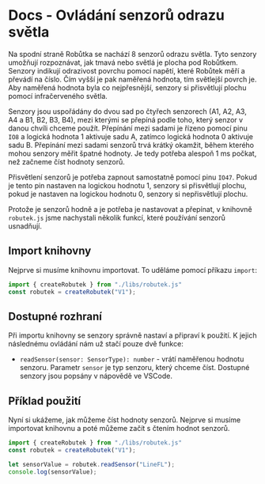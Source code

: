 # Docs - Ovládání senzorů odrazu světla

Na spodní straně Robůtka se nachází 8 senzorů odrazu světla. Tyto senzory umožňují rozpoznávat, jak tmavá nebo světlá je plocha pod Robůtkem. Senzory indikují odrazivost povrchu pomocí napětí, které Robůtek měří a převádí na číslo. Čím vyšší je pak naměřená hodnota, tím světlejší povrch je. Aby naměřená hodnota byla co nejpřesnější, senzory si přisvětlují plochu pomocí infračerveného světla.

Senzory jsou uspořádány do dvou sad po čtyřech senzorech (A1, A2, A3, A4 a B1, B2, B3, B4), mezi kterými se přepíná podle toho, který senzor v danou chvíli chceme použít. Přepínání mezi sadami je řízeno pomocí pinu `IO8` a logická hodnota 1 aktivuje sadu A, zatímco logická hodnota 0 aktivuje sadu B. Přepínání mezi sadami senzorů trvá krátký okamžit, během kterého mohou senzory měřit špatné hodnoty. Je tedy potřeba alespoň 1 ms počkat, než začneme číst hodnoty senzorů.

Přisvětlení senzorů je potřeba zapnout samostatně pomocí pinu `IO47`. Pokud je tento pin nastaven na logickou hodnotu 1, senzory si přisvětlují plochu, pokud je nastaven na logickou hodnotu 0, senzory si nepřisvětlují plochu.

Protože je senzorů hodně a je potřeba je nastavovat a přepínat, v knihovně `robutek.js` jsme nachystali několik funkcí, které používání senzorů usnadňují.

## Import knihovny

Nejprve si musíme knihovnu importovat. To uděláme pomocí příkazu `import`:

```ts
import { createRobutek } from "./libs/robutek.js"
const robutek = createRobutek("V1");
```

## Dostupné rozhraní

Při importu knihovny se senzory správně nastaví a připraví k použití. K jejich následnému ovládání nám už stačí pouze dvě funkce:

- `readSensor(sensor: SensorType): number` - vrátí naměřenou hodnotu senzoru. Parametr `sensor` je typ senzoru, který chceme číst. Dostupné senzory jsou popsány v nápovědě ve VSCode.

## Příklad použití

Nyní si ukážeme, jak můžeme číst hodnoty senzorů. Nejprve si musíme importovat knihovnu a poté můžeme začít s čtením hodnot senzorů.

```ts
import { createRobutek } from "./libs/robutek.js"
const robutek = createRobutek("V1");

let sensorValue = robutek.readSensor("LineFL");
console.log(sensorValue);
```
